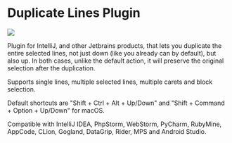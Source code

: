# Duplicate Lines Plugin

![](https://i.imgur.com/ZwvGa2j.gif)

Plugin for IntelliJ, and other Jetbrains products, that lets you duplicate the entire selected lines, not just down (like you already can by default), but also up.
In both cases, unlike the default action, it will preserve the original selection after the duplication.

Supports single lines, multiple selected lines, multiple carets and block selection.

Default shortcuts are "Shift + Ctrl + Alt + Up/Down" and "Shift + Command + Option + Up/Down" for macOS.

Compatible with IntelliJ IDEA, PhpStorm, WebStorm, PyCharm, RubyMine, AppCode, CLion, Gogland, DataGrip, Rider, MPS and Android Studio. 
